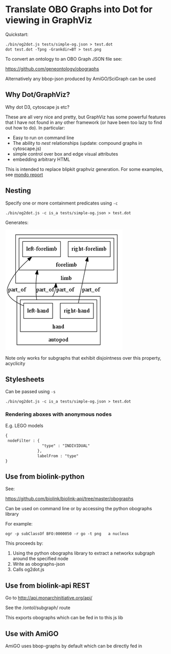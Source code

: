 # Translate OBO Graphs into Dot for viewing in GraphViz

Quickstart:

```
./bin/og2dot.js tests/simple-og.json > test.dot
dot test.dot -Tpng -Grankdir=BT > test.png
```

To convert an ontology to an OBO Graph JSON file see:

https://github.com/geneontology/obographs

Alternatively any bbop-json produced by AmiGO/SciGraph can be used

## Why Dot/GraphViz?

Why dot D3, cytoscape js etc?

These are all very nice and pretty, but GraphViz has some powerful
features that I have not found in any other framework (or have been
too lazy to find out how to do). In particular:

 * Easy to run on command line
 * The ability to _nest_ relationships (update: compound graphs in cytoscape.js)
 * simple control over box and edge visual attributes
 * embedding arbitrary HTML

This is intended to replace blipkit graphviz generation. For some
examples, see [mondo report](https://github.com/monarch-initiative/monarch-disease-ontology/blob/master/reports/genes/ABCC9.md)

## Nesting

Specify one or more containment predicates using `-c`

```
./bin/og2dot.js -c is_a tests/simple-og.json > test.dot
```

Generates:

![img](examples/nested-example.png)

Note only works for subgraphs that exhibit disjointness over this property, acyclicity

## Stylesheets

Can be passed using `-s`

```
./bin/og2dot.js -c is_a tests/simple-og.json > test.dot
```

### Rendering aboxes with anonymous nodes

E.g. LEGO models

```
{
 nodeFilter : {
                "type" : "INDIVIDUAL"
              },
              labelFrom : "type"
}
```

## Use from biolink-python

See:

https://github.com/biolink/biolink-api/tree/master/obographs

Can be used on command line or by accessing the python obographs library

For example:

```
ogr -p subClassOf BFO:0000050 -r go -t png   a nucleus
```

This proceeds by:

 1. Using the python obographs library to extract a networkx subgraph around the specified node
 2. Write as obographs-json
 3. Calls og2dot.js

## Use from biolink-api REST

Go to http://api.monarchinitiative.org/api/

See the /ontol/subgraph/ route

This exports obographs which can be fed in to this js lib

## Use with AmiGO

AmiGO uses bbop-graphs by default which can be directly fed in
